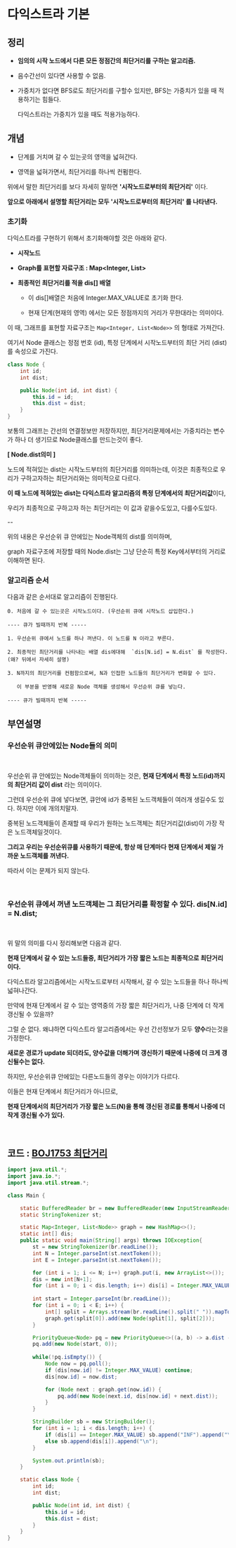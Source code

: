 # 다익스트라 기본

## 정리

- **임의의 시작 노드에서 다른 모든 정점간의 최단거리를 구하는 알고리즘.**
  
- 음수간선이 있다면 사용할 수 없음.

- 가중치가 없다면 BFS로도 최단거리를 구할수 있지만, BFS는 가중치가 있을 때 적용하기는 힘들다.

  다익스트라는 가중치가 있을 때도 적용가능하다.

## 개념

- 단계를 거치며 갈 수 있는곳의 영역을 넓혀간다.

- 영역을 넓혀가면서, 최단거리를 하나씩 컨펌한다.

위에서 말한 최단거리를 보다 자세히 말하면 **'시작노드로부터의 최단거리'** 이다.

**앞으로 아래에서 설명할 최단거리는 모두 '시작노드로부터의 최단거리' 를 나타낸다.**

### 초기화

다익스트라를 구현하기 위해서 초기화해야할 것은 아래와 같다.

- **시작노드**

- **Graph를 표현할 자료구조 : Map<Integer, List<Node>>**

- **최종적인 최단거리를 적을 dis[] 배열**

  - 이 dis[]배열은 처음에 Integer.MAX_VALUE로 초기화 한다.
 
  - 현재 단계(현재의 영역) 에서는 모든 정점까지의 거리가 무한대라는 의미이다.

이 때, 그래프를 표현할 자료구조는 `Map<Integer, List<Node>>` 의 형태로 가져간다.

여기서 Node 클래스는 정점 번호 (id), 특정 단계에서 시작노드부터의 최단 거리 (dist) 를 속성으로 가진다.

```java
class Node {
    int id;
    int dist;

    public Node(int id, int dist) {
        this.id = id;
        this.dist = dist;
    }
}
```

보통의 그래프는 간선의 연결정보만 저장하지만, 최단거리문제에서는 가중치라는 변수가 하나 더 생기므로 Node클래스를 만드는것이 좋다.

**[ Node.dist의미 ]**

노드에 적혀있는 dist는 시작노드부터의 최단거리를 의미하는데, 이것은 최종적으로 우리가 구하고자하는 최단거리와는 의미적으로 다르다.

**이 때 노드에 적혀있는 dist는 다익스트라 알고리즘의 특정 단계에서의 최단거리값**이다,

우리가 최종적으로 구하고자 하는 최단거리는 이 값과 같을수도있고, 다를수도있다.

--

위의 내용은 우선순위 큐 안에있는 Node객체의 dist를 의미하며, 

graph 자료구조에 저장할 때의 Node.dist는 그냥 단순히 특정 Key에서부터의 거리로 이해하면 된다.

### 알고리즘 순서

다음과 같은 순서대로 알고리즘이 진행된다. 

```
0. 처음에 갈 수 있는곳은 시작노드이다. (우선순위 큐에 시작노드 삽입한다.)

---- 큐가 빌때까지 반복 -----

1. 우선순위 큐에서 노드를 하나 꺼낸다. 이 노드를 N 이라고 부른다.

2. 최종적인 최단거리를 나타내는 배열 dis에대해  `dis[N.id] = N.dist` 를 작성한다. (왜? 뒤에서 자세히 설명)

3. N까지의 최단거리를 컨펌함으로써, N과 인접한 노드들의 최단거리가 변화할 수 있다.

   이 부분을 반영해 새로운 Node 객체를 생성해서 우선순위 큐를 넣는다.

---- 큐가 빌때까지 반복 -----

```

## 부연설명 

### 우선순위 큐안에있는 Node들의 의미

<br>

우선순위 큐 안에있는 Node객체들이 의미하는 것은, **현재 단계에서 특정 노드(id)까지의 최단거리 값이 dist** 라는 의미이다.

그런데 우선순위 큐에 넣다보면, 큐안에 id가 중복된 노드객체들이 여러개 생길수도 있다. 하지만 이에 개의치말자.

중복된 노드객체들이 존재할 때 우리가 원하는 노드객체는 최단거리값(dist)이 가장 작은 노드객체일것이다.

**그리고 우리는 우선순위큐를 사용하기 때문에, 항상 매 단계마다 현재 단계에서 제일 가까운 노드객체를 꺼낸다.**

따라서 이는 문제가 되지 않는다.

<br>

### 우선순위 큐에서 꺼낸 노드객체는 그 최단거리를 확정할 수 있다. dis[N.id] = N.dist;

<br>

위 말의 의미를 다시 정리해보면 다음과 같다. 

**현재 단계에서 갈 수 있는 노드들중, 최단거리가 가장 짧은 노드는 최종적으로 최단거리이다.**

다익스트라 알고리즘에서는 시작노드로부터 시작해서, 갈 수 있는 노드들을 하나 하나씩 넓혀나간다.

만약에 현재 단계에서 갈 수 있는 영역중의 가장 짧은 최단거리가, 나중 단계에 더 작게 갱신될 수 있을까? 

그럴 순 없다. 왜냐하면 다익스트라 알고리즘에서는 우선 간선정보가 모두 **양수**라는것을 가정한다.

**새로운 경로가 update 되더라도, 양수값을 더해가며 갱신하기 때문에 나중에 더 크게 갱신될수는 없다.**

하지만, 우선순위큐 안에있는 다른노드들의 경우는 이야기가 다르다. 

이들은 현재 단계에서 최단거리가 아니므로, 

**현재 단계에서의 최단거리가 가장 짧은 노드(N)을 통해 갱신된 경로를 통해서 나중에 더 작게 갱신될 수가 있다.**

<br>

## 코드 : [BOJ1753 최단거리](https://www.acmicpc.net/problem/1753)

```java
import java.util.*;
import java.io.*;
import java.util.stream.*;

class Main {

    static BufferedReader br = new BufferedReader(new InputStreamReader(System.in));
    static StringTokenizer st;

    static Map<Integer, List<Node>> graph = new HashMap<>();
    static int[] dis;
    public static void main(String[] args) throws IOException{
        st = new StringTokenizer(br.readLine());
        int N = Integer.parseInt(st.nextToken());
        int E = Integer.parseInt(st.nextToken());

        for (int i = 1; i <= N; i++) graph.put(i, new ArrayList<>());
        dis = new int[N+1];
        for (int i = 0; i < dis.length; i++) dis[i] = Integer.MAX_VALUE;
        
        int start = Integer.parseInt(br.readLine());
        for (int i = 0; i < E; i++) {
            int[] split = Arrays.stream(br.readLine().split(" ")).mapToInt(n -> Integer.parseInt(n)).toArray();
            graph.get(split[0]).add(new Node(split[1], split[2]));
        }

        PriorityQueue<Node> pq = new PriorityQueue<>((a, b) -> a.dist - b.dist);
        pq.add(new Node(start, 0));
        
        while(!pq.isEmpty()) {
            Node now = pq.poll();
            if (dis[now.id] != Integer.MAX_VALUE) continue;
            dis[now.id] = now.dist;

            for (Node next : graph.get(now.id)) {
                pq.add(new Node(next.id, dis[now.id] + next.dist));
            }
        }

        StringBuilder sb = new StringBuilder();
        for (int i = 1; i < dis.length; i++) {
            if (dis[i] == Integer.MAX_VALUE) sb.append("INF").append("\n");
            else sb.append(dis[i]).append("\n");
        }

        System.out.println(sb);
    }

    static class Node {
        int id;
        int dist;

        public Node(int id, int dist) {
            this.id = id;
            this.dist = dist;
        }
    }
}
```
